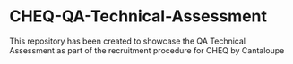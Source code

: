 # CHEQ-QA-Technical-Assessment
This repository has been created to showcase the QA Technical Assessment as part of the recruitment procedure for CHEQ by Cantaloupe

